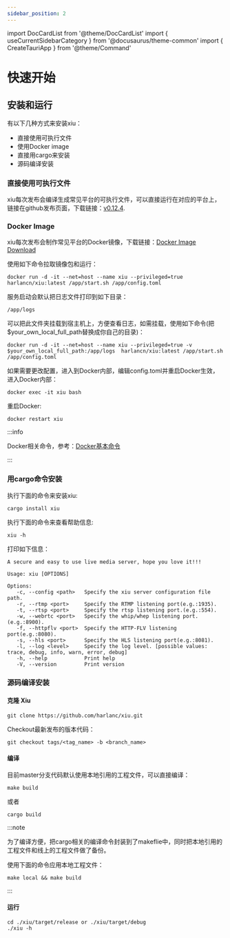 ```yaml
---
sidebar_position: 2
---
```


import DocCardList from '@theme/DocCardList'
import { useCurrentSidebarCategory } from '@docusaurus/theme-common'
import { CreateTauriApp } from '@theme/Command'

# 快速开始



## 安装和运行
有以下几种方式来安装xiu：
 - 直接使用可执行文件
 - 使用Docker image
 - 直接用cargo来安装
 - 源码编译安装

### 直接使用可执行文件

xiu每次发布会编译生成常见平台的可执行文件，可以直接运行在对应的平台上，链接在github发布页面，下载链接：[v0.12.4](https://github.com/harlanc/xiu/releases/tag/v0.12.4).

### Docker Image

xiu每次发布会制作常见平台的Docker镜像，下载链接：[Docker Image Download](https://hub.docker.com/repository/docker/harlancn/xiu/tags?page=1&ordering=last_updated)

使用如下命令拉取镜像包和运行：

```shell
docker run -d -it --net=host --name xiu --privileged=true  harlancn/xiu:latest /app/start.sh /app/config.toml 
```

服务启动会默认把日志文件打印到如下目录：

    /app/logs
可以把此文件夹挂载到宿主机上，方便查看日志，如需挂载，使用如下命令(把$your_own_local_full_path替换成你自己的目录)：

```shell
docker run -d -it --net=host --name xiu --privileged=true -v $your_own_local_full_path:/app/logs  harlancn/xiu:latest /app/start.sh /app/config.toml 
```

如果需要更改配置，进入到Docker内部，编辑config.toml并重启Docker生效，进入Docker内部：

```shell
docker exec -it xiu bash
```

重启Docker:
```shell
docker restart xiu
```

:::info 

Docker相关命令，参考：[Docker基本命令](https://www.ycmds.cc/docker/#1%E5%9F%BA%E6%9C%AC%E5%91%BD%E4%BB%A4)

:::

### 用cargo命令安装

执行下面的命令来安装xiu:
```shell
cargo install xiu
```
    
执行下面的命令来查看帮助信息:
```shell
xiu -h
```

打印如下信息：

    A secure and easy to use live media server, hope you love it!!!
    
    Usage: xiu [OPTIONS] 
    
    Options:
       -c, --config <path>   Specify the xiu server configuration file path.
       -r, --rtmp <port>     Specify the RTMP listening port(e.g.:1935).
       -t, --rtsp <port>     Specify the rtsp listening port.(e.g.:554).
       -w, --webrtc <port>   Specify the whip/whep listening port.(e.g.:8900).
       -f, --httpflv <port>  Specify the HTTP-FLV listening port(e.g.:8080).
       -s, --hls <port>      Specify the HLS listening port(e.g.:8081).
       -l, --log <level>     Specify the log level. [possible values: trace, debug, info, warn, error, debug]
       -h, --help            Print help
       -V, --version         Print version

    
### 源码编译安装

#### 克隆 Xiu
```shell
git clone https://github.com/harlanc/xiu.git
```
 Checkout最新发布的版本代码：

```shell 
git checkout tags/<tag_name> -b <branch_name>
```
    
#### 编译

目前master分支代码默认使用本地引用的工程文件，可以直接编译：
```shell
make build
```
或者
```shell
cargo build
```

:::note

为了编译方便，把cargo相关的编译命令封装到了makeflie中，同时把本地引用的工程文件和线上的工程文件做了备份。

使用下面的命令应用本地工程文件：
```shell
make local && make build
```

:::

#### 运行

```shell
cd ./xiu/target/release or ./xiu/target/debug
./xiu -h
```

